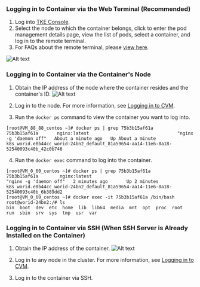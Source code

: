 ### Logging in to Container via the Web Terminal (Recommended)
1. Log into [TKE Console](https://console.cloud.tencent.com/tke2).
2. Select the node to which the container belongs, click to enter the pod management details page, view the list of pods, select a container, and log in to the remote terminal.
3. For FAQs about the remote terminal, please [view here](https://cloud.tencent.com/document/product/457/8638?).

![Alt text](https://main.qcloudimg.com/raw/5950f1840fb625fc1797b83247952560.png)

### Logging in to Container via the Container's Node
1. Obtain the IP address of the node where the container resides and the container's ID.
![Alt text](https://main.qcloudimg.com/raw/29132c94a222bf904210d6592957f636.png)

2. Log in to the node. For more information, see [Logging in to CVM](https://cloud.tencent.com/doc/product/213/5436).

3. Run the `docker ps` command to view the container you want to log into.
```shell
[root@VM_88_88_centos ~]# docker ps | grep 75b3b15af61a  
75b3b15af61a       nginx:latest                                 "nginx -g 'daemon off"   About a minute ago   Up About a minute                       k8s_worid.e8b44cc_worid-24bn2_default_81a59654-aa14-11e6-8a18-52540093c40b_42c0b746
```
4. Run the `docker exec` command to log into the container.
```shell
[root@VM_0_60_centos ~]# docker ps | grep 75b3b15af61a
75b3b15af61a        nginx:latest                                 "nginx -g 'daemon off"   2 minutes ago       Up 2 minutes                            k8s_worid.e8b44cc_worid-24bn2_default_81a59654-aa14-11e6-8a18-52540093c40b_6b389dd2
[root@VM_0_60_centos ~]# docker exec -it 75b3b15af61a /bin/bash
root@worid-24bn2:/# ls
bin  boot  dev	etc  home  lib	lib64  media  mnt  opt	proc  root  run  sbin  srv  sys  tmp  usr  var
```

### Logging in to Container via SSH (When SSH Server is Already Installed on the Container)
1. Obtain the IP address of the container.
![Alt text](https://main.qcloudimg.com/raw/b66ad2e4d243215ccf24a0bad3ac0e71.png)

2. Log in to any node in the cluster. For more information, see [Logging in to CVM](https://cloud.tencent.com/doc/product/213/5436).

3. Log in to the container via SSH.



